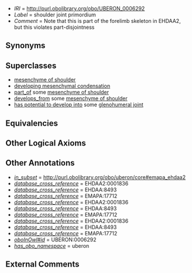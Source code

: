  * *IRI* = http://purl.obolibrary.org/obo/UBERON_0006292
 * *Label* = shoulder joint primordium
 * *Comment* = Note that this is part of the forelimb skeleton in EHDAA2, but this violates part-disjointness

## Synonyms


## Superclasses

 * [mesenchyme of shoulder](../../UBERON/22/UBERON_0003322.md)
 * [developing mesenchymal condensation](../../UBERON/56/UBERON_0005856.md)
 * [part_of](../../BFO/50/BFO_0000050.md) some [mesenchyme of shoulder](../../UBERON/22/UBERON_0003322.md)
 * [develops_from](../../RO/02/RO_0002202.md) some [mesenchyme of shoulder](../../UBERON/22/UBERON_0003322.md)
 * [has potential to develop into](../../RO/87/RO_0002387.md) some [glenohumeral joint](../../UBERON/70/UBERON_0001470.md)

## Equivalencies


## Other Logical Axioms


## Other Annotations

 * *[in_subset](../../et/oboInOwl#inSubset.md)* = http://purl.obolibrary.org/obo/uberon/core#emapa_ehdaa2
 * *[database_cross_reference](../../ef/oboInOwl#hasDbXref.md)* = EHDAA2:0001836
 * *[database_cross_reference](../../ef/oboInOwl#hasDbXref.md)* = EHDAA:8493
 * *[database_cross_reference](../../ef/oboInOwl#hasDbXref.md)* = EMAPA:17712
 * *[database_cross_reference](../../ef/oboInOwl#hasDbXref.md)* = EHDAA2:0001836
 * *[database_cross_reference](../../ef/oboInOwl#hasDbXref.md)* = EHDAA:8493
 * *[database_cross_reference](../../ef/oboInOwl#hasDbXref.md)* = EMAPA:17712
 * *[database_cross_reference](../../ef/oboInOwl#hasDbXref.md)* = EHDAA2:0001836
 * *[database_cross_reference](../../ef/oboInOwl#hasDbXref.md)* = EHDAA:8493
 * *[database_cross_reference](../../ef/oboInOwl#hasDbXref.md)* = EMAPA:17712
 * *[oboInOwl#id](../../id/oboInOwl#id.md)* = UBERON:0006292
 * *[has_obo_namespace](../../ce/oboInOwl#hasOBONamespace.md)* = uberon

## External Comments

